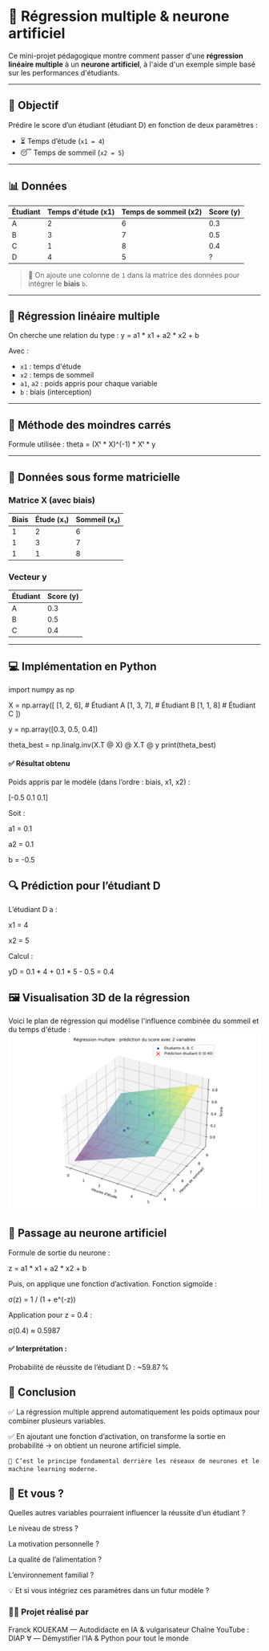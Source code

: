 # 📘 Régression multiple & neurone artificiel

Ce mini-projet pédagogique montre comment passer d'une **régression linéaire multiple** à un **neurone artificiel**, à l'aide d'un exemple simple basé sur les performances d'étudiants.

---

## 🎯 Objectif

Prédire le score d’un étudiant (étudiant D) en fonction de deux paramètres :

- ⏳ Temps d’étude (`x1 = 4`)
- 😴 Temps de sommeil (`x2 = 5`)

---

## 📊 Données

| Étudiant | Temps d'étude (x1) | Temps de sommeil (x2) | Score (y) |
|----------|--------------------|------------------------|-----------|
| A        | 2                  | 6                      | 0.3       |
| B        | 3                  | 7                      | 0.5       |
| C        | 1                  | 8                      | 0.4       |
| D        | 4                  | 5                      | ?         |

> 🔎 On ajoute une colonne de `1` dans la matrice des données pour intégrer le **biais** `b`.

---

## 🧮 Régression linéaire multiple

On cherche une relation du type :
y = a1 * x1 + a2 * x2 + b

Avec :

- `x1` : temps d'étude  
- `x2` : temps de sommeil  
- `a1`, `a2` : poids appris pour chaque variable  
- `b` : biais (interception)

---

## 📐 Méthode des moindres carrés

Formule utilisée :
theta = (Xᵗ * X)^(-1) * Xᵗ * y


---

## 🔢 Données sous forme matricielle
### Matrice X (avec biais)

| Biais | Étude (x₁) | Sommeil (x₂) |
| ----- | ---------- | ------------ |
| 1     | 2          | 6            |
| 1     | 3          | 7            |
| 1     | 1          | 8            |



### Vecteur y
| Étudiant | Score (y) |
| -------- | --------- |
| A        | 0.3       |
| B        | 0.5       |
| C        | 0.4       |



---

## 💻 Implémentation en Python
import numpy as np

X = np.array([
    [1, 2, 6],  # Étudiant A
    [1, 3, 7],  # Étudiant B
    [1, 1, 8]   # Étudiant C
])

y = np.array([0.3, 0.5, 0.4])

theta_best = np.linalg.inv(X.T @ X) @ X.T @ y
print(theta_best)



#### ✅ Résultat obtenu
Poids appris par le modèle (dans l’ordre : biais, x1, x2) :

[-0.5  0.1  0.1]

Soit :

a1 = 0.1

a2 = 0.1

b = -0.5

## 🔍 Prédiction pour l’étudiant D

L’étudiant D a :

x1 = 4

x2 = 5

Calcul :

yD = 0.1 * 4 + 0.1 * 5 - 0.5 = 0.4

## 🖼️ Visualisation 3D de la régression

Voici le plan de régression qui modélise l'influence combinée du sommeil et du temps d'étude :
![Heatmap](https://github.com/DIAPkuik237/regression-multiple-neurone/blob/master/heatmap(2).png)


## 🧠 Passage au neurone artificiel

Formule de sortie du neurone :

z = a1 * x1 + a2 * x2 + b

Puis, on applique une fonction d’activation.
Fonction sigmoïde :

σ(z) = 1 / (1 + e^(-z))

Application pour z = 0.4 :

σ(0.4) ≈ 0.5987

#### ✅ Interprétation :

Probabilité de réussite de l’étudiant D : ~59.87 %


## 📌 Conclusion

✅ La régression multiple apprend automatiquement les poids optimaux pour combiner plusieurs variables.

✅ En ajoutant une fonction d’activation, on transforme la sortie en probabilité → on obtient un neurone artificiel simple.

    🧠 C’est le principe fondamental derrière les réseaux de neurones et le machine learning moderne.

## 💬 Et vous ?

Quelles autres variables pourraient influencer la réussite d’un étudiant ?

Le niveau de stress ?

La motivation personnelle ?

La qualité de l’alimentation ?

L’environnement familial ?

💡 Et si vous intégriez ces paramètres dans un futur modèle ?

### 👨‍🔬 Projet réalisé par

Franck KOUEKAM — Autodidacte en IA & vulgarisateur
Chaîne YouTube : DIAP ∀ — Démystifier l’IA & Python pour tout le monde












